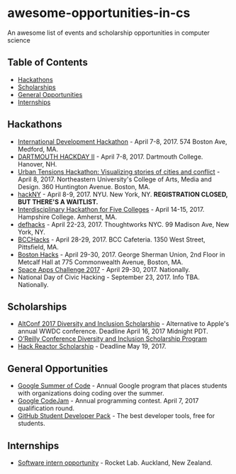 # awesome-opportunities-in-cs
An awesome list of events and scholarship opportunities in computer science

## Table of Contents

- [Hackathons](#hackathons)
- [Scholarships](#scholarships)
- [General Opportunities](#general-opportunities)
- [Internships](#internships)

## Hackathons
- [International Development Hackathon](https://www.idhack.developersfordevelopment.org/) - April 7-8, 2017. 574 Boston Ave, Medford, MA. 
- [DARTMOUTH HACKDAY II](http://hackdartmouth.io/) - April 7-8, 2017. Dartmouth College. Hanover, NH.
- [Urban Tensions Hackathon: Visualizing stories of cities and conflict](https://www.eventbrite.com/e/urban-tensions-hackathon-visualizing-stories-of-cities-and-conflict-registration-32880867560?aff=es2) - April 8, 2017. Northeastern University's College of Arts, Media and Design. 360 Huntington Avenue. Boston, MA.
- [hackNY](http://hackny.org/hackathon/) - April 8-9, 2017. NYU. New York, NY. **REGISTRATION CLOSED, BUT THERE'S A WAITLIST.**
- [Interdisciplinary Hackathon for Five Colleges](http://hamphack.hampshire.edu/) - April 14-15, 2017. Hampshire College. Amherst, MA.
- [defhacks](http://defhacks.io/ny.html) - April 22-23, 2017. Thoughtworks NYC. 99 Madison Ave, New York, NY.
- [BCCHacks](http://www.berkshirecc.edu/news-events/bcc-hacks/) - April 28-29, 2017. BCC Cafeteria. 1350 West Street, Pittsfield, MA.
- [Boston Hacks](https://bostonhacks.io/) - April 29-30, 2017. George Sherman Union, 2nd Floor in Metcalf Hall at 775 Commonwealth Avenue, Boston, MA.
- [Space Apps Challenge 2017](https://2017.spaceappschallenge.org/) - April 29-30, 2017. Nationally.
- National Day of Civic Hacking - September 23, 2017. Info TBA. Nationally.


## Scholarships
- [AltConf 2017 Diversity and Inclusion Scholarship](https://docs.google.com/forms/d/e/1FAIpQLSdu2vdX1uUfa0PgTUi1v2iJl6mF-NLw_gWk2_9VxEeffo2Prw/viewform) - Alternative to Apple's annual WWDC conference. Deadline April 16, 2017 Midnight PDT.
- [O’Reilly Conference Diversity and Inclusion Scholarship Program](http://www.oreilly.com/conferences/diversity-application.csp)
- [Hack Reactor Scholarship](http://www.hackreactor.com/scholarships) - Deadline May 19, 2017.

## General Opportunities
- [Google Summer of Code](https://summerofcode.withgoogle.com/) - Annual Google program that places students with organizations doing coding over the summer.
- [Google CodeJam](https://code.google.com/codejam/) - Annual programming contest. April 7, 2017 qualification round.
- [GitHub Student Developer Pack](https://education.github.com/pack) - The best developer tools, free for students.

## Internships
- [Software intern opportunity](https://www.rocketlabusa.com/careers/positions/software-intern-opportunity-auckland-new-zealand-2709411/) - Rocket Lab. Auckland, New Zealand.
